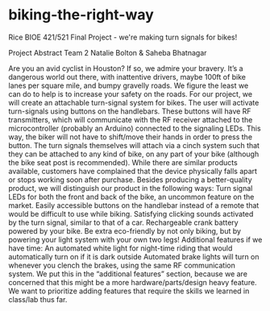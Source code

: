 # biking-the-right-way
Rice BIOE 421/521 Final Project - we're making turn signals for bikes!

Project Abstract
Team 2
Natalie Bolton & Saheba Bhatnagar

Are you an avid cyclist in Houston? If so, we admire your bravery. It’s a dangerous world out there, with inattentive drivers, maybe 100ft of bike lanes per square mile, and bumpy gravelly roads. We figure the least we can do to help is to increase your safety on the roads. For our project, we will create an attachable turn-signal system for bikes. The user will activate turn-signals using buttons on the handlebars. These buttons will have RF transmitters, which will communicate with the RF receiver attached to the microcontroller (probably an Arduino) connected to the signaling LEDs. This way, the biker will not have to shift/move their hands in order to press the button. The turn signals themselves will attach via a cinch system such that they can be attached to any kind of bike, on any part of your bike (although the bike seat post is recommended). 
While there are similar products available, customers have complained that the device physically falls apart or stops working soon after purchase. Besides producing a better-quality product, we will distinguish our product in the following ways: 
Turn signal LEDs for both the front and back of the bike, an uncommon feature on the market.
Easily accessible buttons on the handlebar instead of a remote that would be difficult to use while biking.
Satisfying clicking sounds activated by the turn signal, similar to that of a car.
Rechargeable crank battery powered by your bike. Be extra eco-friendly by not only biking, but by powering your light system with your own two legs! 
Additional features if we have time:
An automated white light for night-time riding that would automatically turn on if it is dark outside
Automated brake lights will turn on whenever you clench the brakes, using the same RF communication system. We put this in the “additional features” section, because we are concerned that this might be a more hardware/parts/design heavy feature. We want to prioritize adding features that require the skills we learned in class/lab thus far. 


